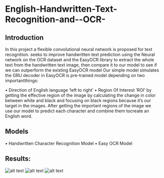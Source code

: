 # English-Handwritten-Text-Recognition-and--OCR-
## Introduction
In this project a flexible convolutional neural network is proposed for text recognition. seeks to improve handwritten text prediction using the Neural network on the OCR dataset and the EasyOCR library to extract the whole text from the handwritten text image, then compare it to our model to see if we can outperform the existing EasyOCR model
Our simple model simulates the GRU decoder in EasyOCR is pre-trained model depending on two importantthings:

• Direction of English language ‘left to right’ • Region Of Interest ‘ROI’ by getting the effective region of the image by calculating the change in color between white and black and focusing on black regions because it’s our target in the images. After getting the important regions of the image we use our model to predict each character and combine them tocreate an English word.
## Models
• Handwritten Character Recognition Model
• Easy OCR Model
## Results:
![alt text](imgs/a.PNG)
![alt text](imgs/b.PNG)
![alt text](imgs/c.PNG)


